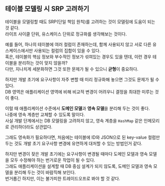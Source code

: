 ## 테이블 모델링 시 SRP 고려하기

테이블을 모델링할 때도 SRP(단일 책임 원칙)를 고려하는 것이 모델링에 도움이 되는 것 같다.      
라이프 사이클 단위, 유스케이스 단위로 정규화를 생각해보는 것이다.      

예를 들어, 하나의 테이블에 여러 컬럼이 존재하는데, 함께 사용되지 않고 서로 다른 유스케이스에서만 사용되는 컬럼의 집합이 있을 수 있다.    
혹은, 테이블의 핵심 정보와 부수적인 정보가 섞여있는 경우도 있을 텐데, 이런 경우 테이블을 분리하는 것이 맞지 않을까?    
다만, 지나치게 세분화하면 그것 또한 문제가 될 수 있으니 **균형**이 중요하다.    
  
하지만 개발 초기에 요구사항이 자주 변할 때 미리 정규화해 놓으면 그것도 문제가 될 수 있다.    
DB 영역은 애플리케이션 영역에 비해 비교적 변경이 어려우니 결정을 최대한 미루는 것이 좋다.    

이럴 때 애플리케이션 수준에서 **도메인 모델**과 **영속 모델**을 분리해 두는 것이 좋다.    
나중에 영속 계층만 교체할 수 있도록 말이다.    
사실 개발 단계에서는 DB 모델링을 고려하지 않고, 영속 계층을 `HashMap` 같은 인메모리로 관리하더라도 상관없다.    

그래도 영속화가 필요하다면, 처음에는 테이블에 ID와 JSON으로 된 key-value 컬럼만 두는 것도 개발 초기 요구사항 변경에 유연하게 대처할 수 있는 방법인거 같다.    

하지만 변경이 잦은 개발 초기에는 요구사항이 변경될 때마다 도메인 모델과 영속 모델을 모두 수정해야 하는 번거로운 작업이 될 수 있다.    
그래도 애플리케이션을 설계할 때 DB 중심 설계가 되지 않도록, 도메인 모델과 영속 모델을 분리해 두는 것이 바람직해 보인다.    
번거롭긴 하지만, 이는 불가피한 트레이드오프로 봐야 할 것 같다.  
